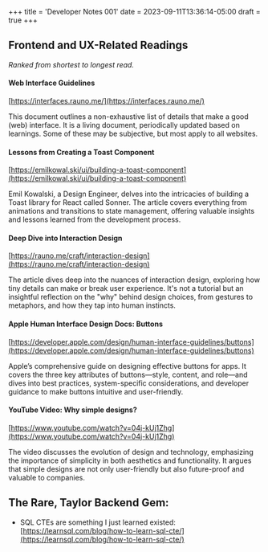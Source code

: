 +++
title = 'Developer Notes 001'
date = 2023-09-11T13:36:14-05:00
draft = true
+++

## Frontend and UX-Related Readings

_Ranked from shortest to longest read._

#### Web Interface Guidelines

[https://interfaces.rauno.me/](https://interfaces.rauno.me/)
<br>

This document outlines a non-exhaustive list of details that make a good (web) interface. It is a living document, periodically updated based on learnings. Some of these may be subjective, but most apply to all websites.

#### Lessons from Creating a Toast Component

[https://emilkowal.ski/ui/building-a-toast-component](https://emilkowal.ski/ui/building-a-toast-component)
<br>

Emil Kowalski, a Design Engineer, delves into the intricacies of building a Toast library for React called Sonner. The article covers everything from animations and transitions to state management, offering valuable insights and lessons learned from the development process.

#### Deep Dive into Interaction Design

[https://rauno.me/craft/interaction-design](https://rauno.me/craft/interaction-design)
<br>

The article dives deep into the nuances of interaction design, exploring how tiny details can make or break user experience. It's not a tutorial but an insightful reflection on the "why" behind design choices, from gestures to metaphors, and how they tap into human instincts.

#### Apple Human Interface Design Docs: Buttons

[https://developer.apple.com/design/human-interface-guidelines/buttons](https://developer.apple.com/design/human-interface-guidelines/buttons)
<br>

Apple’s comprehensive guide on designing effective buttons for apps. It covers the three key attributes of buttons—style, content, and role—and dives into best practices, system-specific considerations, and developer guidance to make buttons intuitive and user-friendly.

#### YouTube Video: Why simple designs?

[https://www.youtube.com/watch?v=04j-kUj1Zhg](https://www.youtube.com/watch?v=04j-kUj1Zhg)
<br>

The video discusses the evolution of design and technology, emphasizing the importance of simplicity in both aesthetics and functionality. It argues that simple designs are not only user-friendly but also future-proof and valuable to companies.

## The Rare, Taylor Backend Gem:

- SQL CTEs are something I just learned existed: [https://learnsql.com/blog/how-to-learn-sql-cte/](https://learnsql.com/blog/how-to-learn-sql-cte/)

